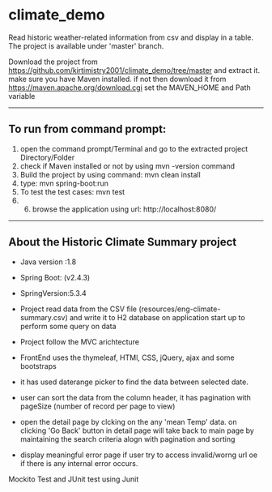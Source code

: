 # climate_demo
Read historic weather-related information from csv and display in a table.  
The project is available  under 'master' branch.

Download the project from https://github.com/kirtimistry2001/climate_demo/tree/master and extract it.
make sure you have Maven installed. if not then download it from https://maven.apache.org/download.cgi
set the MAVEN_HOME and Path variable

-------------------------------
To run from command prompt:
-----------------------------

1) open the command prompt/Terminal and go to the extracted project Directory/Folder
2) check if Maven installed or not by using mvn -version command
3) Build the project by using command: mvn clean install
4) type:  mvn spring-boot:run
5) To test the test cases: mvn test
6) 6) browse the application using url: http://localhost:8080/

----------------------------------------
About the Historic Climate Summary project  
------------------------------------------
- Java version :1.8
- Spring Boot: (v2.4.3)
- SpringVersion:5.3.4

- Project read data from the CSV file (resources/eng-climate-summary.csv) and write it to H2 database on application start up to perform some query on data
- Project follow the MVC arichtecture
- FrontEnd uses the thymeleaf, HTMl, CSS, jQuery, ajax and some bootstraps
- it has used daterange picker to find the data between selected date.
- user can sort the data from the column header, it has pagination with pageSize (number of record per page to view)
- open the detail page by clcking on the any 'mean Temp' data. on clicking 'Go Back' button in detail page will take back to main page 
  by maintaining the search criteria alogn with pagination and sorting
- display meaningful error page if user try to access invalid/worng url oe if there is any internal error occurs.

Mockito Test and JUnit test using Junit

